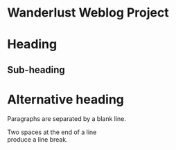 # Wanderlust Weblog Project
Heading
=======

Sub-heading
-----------

# Alternative heading #

Paragraphs are separated 
by a blank line.

Two spaces at the end of a line  
produce a line break.
